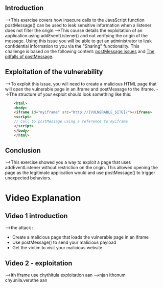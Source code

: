 ## Introduction
-->This exercise covers how insecure calls to the JavaScript function postMessage() can be used to leak sensitive information when a listener does not filter the origin
-->This course details the exploitation of an application using addEventListener() and not verifying the origin of the message. Using this issue you will be able to get an administrator to leak confidential information to you via the "Sharing" functionality. This challenge is based on the following content: [postMessage issues](https://github.com/EdOverflow/bugbountywiki/wiki/postMessage-issues) and [The pitfalls of postMessage](https://labs.detectify.com/2016/12/08/the-pitfalls-of-postmessage/).

## Exploitation of the vulnerability
-->To exploit this issue, you will need to create a malicious HTML page that will open the vulnerable page in an iframe and postMessage to the iframe.
-->The structure of your exploit should look something like this:
```html
	<html>
	<body>
	<iframe id="myiframe" src="http://[VULNERABLE_SITE]/"></iframe>
	<script>
	// Call to postMessage using a reference to myiframe
	</script>
	</body>
	</html>
```

## Conclusion
-->This exercise showed you a way to exploit a page that uses addEventListener without restriction on the origin. This allowed opening the page as the legitimate application would and use postMessage() to trigger unexpected behaviors.

# Video Explanation
## Video 1 introduction
-->the attack :
- Create a malicious page that loads the vulnerable page in an iframe
- Use postMessage() to send your malicious payload
- Get the victim to visit your malicious website

## Video 2 - exploitation
-->ith iframe use chythitula exploitation aan
-->njan ithonum chyunila.veruthe aan